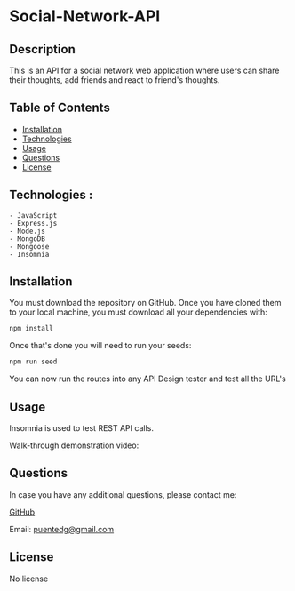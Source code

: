 # Social-Network-API

## Description

This is an API for a social network web application where users can share their thoughts, add friends and react to friend's thoughts. 

## Table of Contents 
* [Installation](#installation)
* [Technologies](#technologies)
* [Usage](#usage)
* [Questions](#questions) 
* [License](#license)


## Technologies :

```
- JavaScript
- Express.js
- Node.js
- MongoDB
- Mongoose
- Insomnia
```

## Installation

You must download the repository on GitHub. Once you have cloned them to your local machine, you must download all your dependencies with:
```md
npm install
```
Once that's done you will need to run your seeds:
```md
npm run seed
```
You can now run the routes into any API Design tester and test all the URL's

## Usage

Insomnia is used to test REST API calls. 

Walk-through demonstration video:

## Questions
   
   In case you have any additional questions, please contact me:
   
<a href="https://github.com/puentedg">GitHub</a>

   
Email: puentedg@gmail.com

## License
   
   No license
